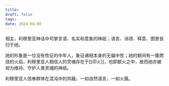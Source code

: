 ```yaml
---
title: 
draft: false
tags: 
date: 2024-08-08
---
```

相主，利穆里亚神话中司掌言语、名实和意象的神祇；语言、诗颂、释意、图景皆归于祂。  

祂的形象是一位没有性征的中年人，象征诸相本身的无偏中性；祂的额间有一簇燃烧的火焰，利穆里亚人相信人的灵魂存在于[[印火]]，也即额火之中，故而祂亦被视为维持、守护人类灵魂的神祇。  

利穆里亚人信奉群体在混沌中的共融，一如自然语言，一如火簇。